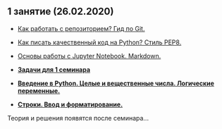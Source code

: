 
## 1 занятие (26.02.2020)

* [Как работать с репозиторием? Гид по Git.](https://nbviewer.jupyter.org/github/roctbb/dpo-python/blob/master/1%20%D0%B7%D0%B0%D0%BD%D1%8F%D1%82%D0%B8%D0%B5%20%2826-02%29/git.ipynb)
* [Как писать качественный код на Python? Стиль PEP8.](https://nbviewer.jupyter.org/github/roctbb/dpo-python/blob/master/1%20%D0%B7%D0%B0%D0%BD%D1%8F%D1%82%D0%B8%D0%B5%20%2826-02%29/Coding_Style.ipynb) 
* [Основы работы с Jupyter Notebook. Markdown.](https://nbviewer.jupyter.org/github/roctbb/dpo-python/blob/master/1%20%D0%B7%D0%B0%D0%BD%D1%8F%D1%82%D0%B8%D0%B5%20%2826-02%29/Jupyter.ipynb)

* **[Задачи для 1 семинара](https://nbviewer.jupyter.org/github/roctbb/dpo-python/blob/master/1%20%D0%B7%D0%B0%D0%BD%D1%8F%D1%82%D0%B8%D0%B5%20%2826-02%29/%D0%97%D0%B0%D0%B4%D0%B0%D1%87%D0%B8.ipynb)**

* **[Введение в Python. Целые и вещественные числа. Логические переменные.](https://github.com/roctbb/dpo-python/blob/master/1%20%D0%B7%D0%B0%D0%BD%D1%8F%D1%82%D0%B8%D0%B5%20(26-02)/2020_DPO_1_1_Data_types.ipynb)**

* **[Строки. Ввод и форматирование.](https://nbviewer.jupyter.org/github/roctbb/dpo-python/blob/master/1%20%D0%B7%D0%B0%D0%BD%D1%8F%D1%82%D0%B8%D0%B5%20%2826-02%29/2020_DPO_1_2_Strings_Input.ipynb)**

Теория и решения появятся после семинара...
